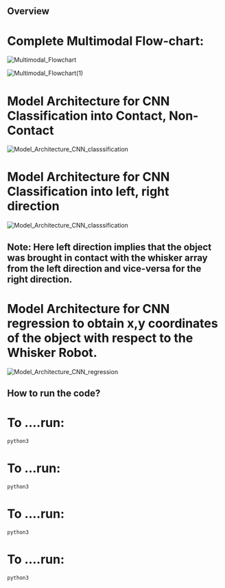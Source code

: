 ## Overview

# Complete Multimodal Flow-chart:
![Multimodal_Flowchart](https://github.com/suzie13/Whisker-Robot-Project/assets/39700209/ed5edc8e-1a43-4d84-8d3a-f3ed4681f891)


![Multimodal_Flowchart(1)](https://github.com/suzie13/Whisker-Robot-Project/assets/39700209/e4d412ad-8580-4f6d-bc85-2b2acc71a52b)


# Model Architecture for CNN Classification into Contact, Non-Contact
![Model_Architecture_CNN_classsification](https://github.com/suzie13/Whisker-Robot-Project/assets/39700209/deb9c234-6b30-4909-a612-22b43a371d01)



# Model Architecture for CNN Classification into left, right direction

![Model_Architecture_CNN_classsification](https://github.com/suzie13/Whisker-Robot-Project/assets/39700209/deb9c234-6b30-4909-a612-22b43a371d01)


## Note: Here left direction implies that the object was brought in contact with the whisker array from the left direction and vice-versa for the right direction.



# Model Architecture for CNN regression to obtain x,y coordinates of the object with respect to the Whisker Robot.

![Model_Architecture_CNN_regression](https://github.com/suzie13/Whisker-Robot-Project/assets/39700209/dc5dd455-ff9d-4038-824d-8d169a346c98)


## How to run the code?

# To ....run:
`python3`

# To ...run:
`python3`

# To ....run:
`python3`

# To ....run:
`python3`
